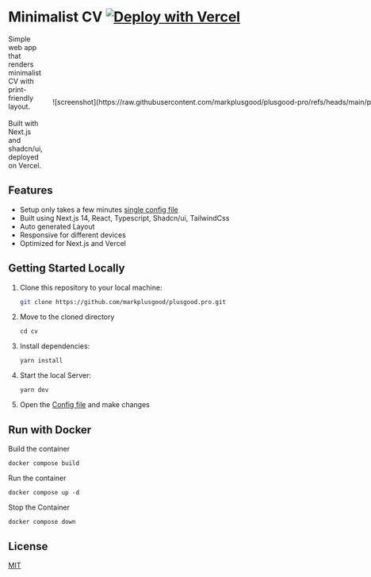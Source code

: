 # Minimalist CV [![Deploy with Vercel](https://vercel.com/button)](https://vercel.com/new/clone?repository-url=https%3A%2F%2Fgithub.com%2Fmarkplusgood%2Fplusgood.pro)

<div style="display: flex; align-items: center;">
    <div style="flex: 1; padding-right: 20px;">
        Simple web app that renders minimalist CV with print-friendly layout.<br>
        <br>
        Built with Next.js and shadcn/ui, deployed on Vercel.
    </div>
    <div style="flex: 0 0 auto;">
        ![screenshot](https://raw.githubusercontent.com/markplusgood/plusgood-pro/refs/heads/main/public/web_page.png)
    </div>
</div>

## Features

- Setup only takes a few minutes [single config file](./src/data/resume-data.tsx)
- Built using Next.js 14, React, Typescript, Shadcn/ui, TailwindCss
- Auto generated Layout
- Responsive for different devices
- Optimized for Next.js and Vercel

## Getting Started Locally

1. Clone this repository to your local machine:

   ```bash
   git clone https://github.com/markplusgood/plusgood.pro.git
   ```

2. Move to the cloned directory

   ```shell
   cd cv
   ```

3. Install dependencies:

   ```shell
   yarn install
   ```

4. Start the local Server:

   ```shell
   yarn dev
   ```

5. Open the [Config file](./src/data/resume-data.tsx) and make changes

## Run with Docker

Build the container

```shell
docker compose build
```

Run the container

```shell
docker compose up -d
```

Stop the Container

```shell
docker compose down 
```

## License

[MIT](https://choosealicense.com/licenses/mit/)
